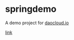 # springdemo

A demo project for [daocloud.io](http://daocloud.io)

[link](http://l0veblue-spring-demo.daoapp.io/)
